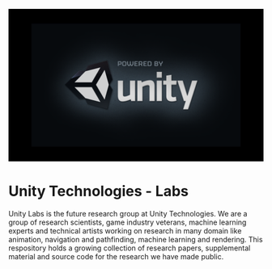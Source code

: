 ![unity](unity.png)

# Unity Technologies - Labs
Unity Labs is the future research group at Unity Technologies. We are a group of research scientists, game industry veterans, machine learning experts and technical artists working on research in many domain like animation, navigation and pathfinding, machine learning and rendering. This respository holds a growing collection of research papers, supplemental material and source code for the research we have made public.




